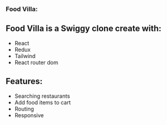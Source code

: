 ### Food Villa:

## Food Villa is a Swiggy clone create with:
- React
- Redux
- Tailwind
- React router dom

## Features:
- Searching restaurants
- Add food items to cart
- Routing
- Responsive
